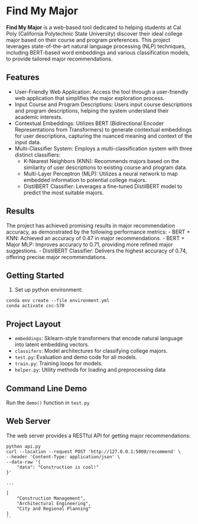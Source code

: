 # Find My Major

**Find My Major** is a web-based tool dedicated to helping students at Cal Poly (California Polytechnic State University) discover their ideal college major based on their course and program preferences. This project leverages state-of-the-art natural language processing (NLP) techniques, including BERT-based word embeddings and various classification models, to provide tailored major recommendations.

## Features

- User-Friendly Web Application: Access the tool through a user-friendly web application that simplifies the major exploration process.
- Input Course and Program Descriptions: Users input course descriptions and program descriptions, helping the system understand their academic interests.
- Contextual Embeddings: Utilizes BERT (Bidirectional Encoder Representations from Transformers) to generate contextual embeddings for user descriptions, capturing the nuanced meaning and context of the input data.
- Multi-Classifier System: Employs a multi-classification system with three distinct classifiers:
    - K-Nearest Neighbors (KNN): Recommends majors based on the similarity of user descriptions to existing course and program data.
    - Multi-Layer Perceptron (MLP): Utilizes a neural network to map embedded information to potential college majors.
    - DistilBERT Classifier: Leverages a fine-tuned DistilBERT model to predict the most suitable majors.

## Results

The project has achieved promising results in major recommendation accuracy, as demonstrated by the following performance metrics:
    - BERT + KNN: Achieved an accuracy of 0.47 in major recommendations.
    - BERT + Major MLP: Improves accuracy to 0.71, providing more refined major suggestions.
    - DistilBERT Classifier: Delivers the highest accuracy of 0.74, offering precise major recommendations.

## Getting Started

1. Set up python environment:

```
conda env create --file environment.yml
conda activate csc-570
```

## Project Layout

- `embeddings`: Sklearn-style transformers that encode natural language into latent embedding vectors.
- `classifers`: Model architectures for classifying college majors.
- `test.py`: Evaluation and demo code for all models.
- `train.py`: Training loops for models.
- `helper.py`: Utility methods for loading and preprocessing data

## Command Line Demo

Run the `demo()` function in `test.py`

## Web Server

The web server provides a RESTful API for getting major recommendations:

```
python api.py
curl --location --request POST 'http://127.0.0.1:5000/recommend' \
--header 'Content-Type: application/json' \
--data-raw '{
    "data": "Construction is cool!"
}'

...

[
    "Construction Management",
    "Architectural Engineering",
    "City and Regional Planning"
]
``
```

